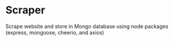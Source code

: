 # Scraper
Scrape website and store in Mongo database using node packages (express, mongoose, cheerio, and axios)
